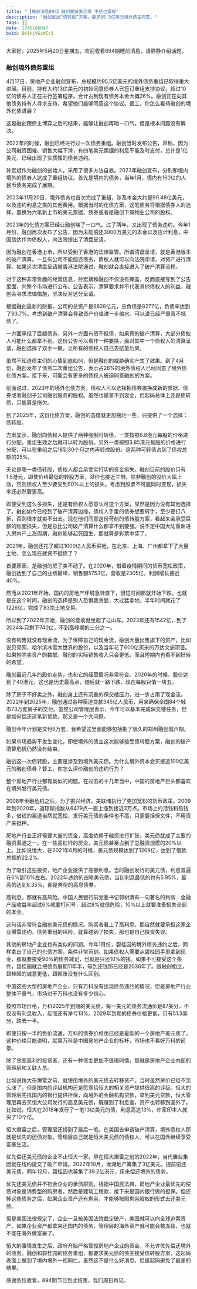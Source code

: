 ```yaml
---
title: "【睡前消息894】融创赖掉美元债 不还也挺好"
description: "融创拿出“债转股”方案，要求95.5亿美元境外债主同意。"
tags: []
date: 1746186047
bvid: BV1HiVGzWEs3
---
```

大家好，2025年5月20日星期五，欢迎收看894期睡前消息，请静静介绍话题。

### 融创境外债务重组

4月17日，房地产企业融创宣布，总规模约95.5亿美元的境外债务重组已取得重大进展。目前，持有大约13亿美元的初始同意债券人已签订重组支持协议，超过10亿的债券人正在进行签署程序。合计占到现有债务本金大概26%。融创正在向其他债务持有人寻求支持，希望他们能够同意这个协议。督工，你怎么看待融创的境外化债进展？

这是融创跟债主博弈之后的结果，能够让融创再喘一口气，但是根本问题没有解决。

2022年的时候，融创已经进行过一次债务重组。融创当时发布公告，声称，因为公司融资困难、销售大幅下滑，有四笔美元票据的利息不能及时支付，总计是1亿美元，已经出现了实质性的债务违约。

孙宏斌作为融创的创始人，采用了很多方法自救。2023年融创宣布，分别和境内境外的债券人达成了重组协议。首先是境内的债务，当年1月，境内有160亿的人民币债务完成了展期。

2023年11月20日，境外债务也首次完成了重组，涉及本金大约是90.48亿美元，以及违约利息之类的其他费用。根据当时的化债方案，这笔债务将根据债券人的选择，置换为六笔新上市的美元票据、债券或者是融创下属物业公司的股权。

2023年的化债方案已经让融创喘了一口气。过了两年，又出现了债务违约。今年1月份，融创再次发布了公告，因为未能偿还3000万美元的本金以及应计利息，中国信达作为债权人，向法院提出了清盘呈请。

因为融创在香港上市，所以受到了香港的法律监管。所谓清盘呈请，就是香港版本的破产清算。一旦有公司不能偿还债务，债权人就可以向法院申请，对资产进行清算。如果这次清盘呈请被香港法院通过，融创就会直接进入了破产清算流程。

对于这种非常负面的经营信息，孙宏斌和融创不仅没有掩盖，反而直接写到了公告里面，向整个市场进行公布。公告表示，清算要求并不代表其他债权人的利益，融创会寻求法律措施，坚决反对这分呈请。

根据融创最新的财报，公司的总资产是8828亿元，总负债是8277亿，负债率达到了93.7%。考虑到破产清算会导致资产价值进一步缩水，可以说已经严重资不抵债了。

一方面承担了巨额债务，另外一方面有资不抵债，如果真的破产清算，大部分债权人可能什么都拿不到。这份公告可以看作一种要挟，面对其中一个债权人的清算呈请，融创选择了双手一摊，让所有的债权人自己去掂量后果。

虽然不知道债主们的心情到底如何，但是融创的威胁确实产生了效果。到了4月份，融创发布了债务二次重组公告，表示占26%的境外债权人已经同意了境外债化债方案。接下来，可能会有更多的债权人被迫同意融创的方案。

前面说过，2023年的境外化债方案，债权人可以选择把债券置换成新的票据、债券或者融创子公司融创服务的股权。虽然也是拿不到现金，但起码总体上还是债转债，只能算是拖欠。

到了2025年，这份化债方案，融创的态度就更加摆烂一些，只提供了一个选择：债转股。

方案显示，融创向债权人提供了两种强制可转债，一类按照6.8港元每股的价格进行分配，重组生效之后就可以转为股份。另外一类按照3.85港元每股的价格进行分配，可以在重组之后18到30个月之内再转成股份。这两种可转债占到了债权总额的25%。

无论是哪一类债转股，债权人都会承受实打实的资金损失。融创目前的股价只有1.5港元，即使价格最低的转股方案，溢价也接近三倍。除非融创的股价大幅上涨，否则债权人至少要受到50%以上的损失。考虑到股票不可能同时变现，损失率还必然要更高。

即使受到这么多损失，还是有债权人愿意认可这个方案，显然是因为没有其他选择了。融创如今已经到了破产清算边缘，债权人手里的债券想要转手，至少要打八折，否则根本就卖不出去。现在他们同意这份苛刻的债转股方案，看起来会承受巨额的账面损失，但是总比公司破产清算什么都拿不到要强。说不定中国大陆重新进入房内产上涨周期，融创能够起死回生，那就算是彩票中奖了。

2021年，融创还花了超过1000亿人民币买地，在北京、上海、广州都拿下了大量土地，怎么现在就资不抵债了？

首要原因，是融创的房子卖不动了。在2020年，借着疫情期间的货币宽松政策，融创达到了自己的业绩巅峰，销售额5753亿，营收是2305亿，利润增长接近40%。

然而从2021年开始，国内的房地产环境急转直下，很短时间那就开始下跌。也就是在这个时间，融创的选择是别人恐惧我贪婪，大过猛拿地，半年时间就花了1226亿，完成了83宗土地交易。

所以到了2022年开始，融创的营收就坐起了过山车。2023年还有1542亿，到了2024年只剩下740亿，不到高峰期的三分之一。

没有销售就没有现金流，为了保障自己的现金流，融创大量出售旗下的资产，比如说贝壳网、哈尔滨冰雪大世界的股份，以及当年花了600亿买来的万达文旅项目。如果刨除卖资产的数据，融创的实际销售收入只会更低，而且短期内也看不到好转的希望。

融创最近几年的股价走势，也和它的经营情况非常符合。2020年的时候，股价达到了40港元，这也是历史最高点，随后就一路下跌，现在每股只值一块五。

除了房子不好卖之外，融创身上还有沉重的保交楼压力，进一步占用了现金流。2022年到2025年，融创通过各种渠道贷款345亿人民币，用来确保全国84个城市73万套房子的交付。虽然公司管理层表示，今年可以基本完成保交楼任务，但是如何偿还这笔新贷款，那又是一个大问题。

融创今年计划是交付6万套，我希望这里面能够包括拖了很久的郑州融创城六期。

如果市场趋势不发生变化，即使境外的债主这次能够接受债转股方案，融创的破产清算危机仍然没有结束。

融创这一次债转股，主要是涉及到境外美元债。为什么境外资本会买接近100亿美元的融创债券？督工，你怎么评价融创的违约行为？

整个房地产行业都有类似的问题。在过去的十几年当中，中国的房地产巨头都喜欢在境外发行美元债。

2008年金融危机之后，为了振兴经济，美联储执行了更加宽松的货币政策。2009年到2020年，道琼斯指数从6479点一直上涨到接近3万点。市场上的活钱和热钱多，借钱的渠道当然就宽松，发行美元债的条件也不高，只需要担保文件，不用资产来抵押。

房地产行业正好需要大量的资金，高度依赖于融资进行扩张，美元债就成了主要的融资渠道之一。在一些高杠杆的房企，美元债甚至占到了总融资规模的20%以上。比如说恒大，在2021年6月的时候，美元债规模达到了1269亿，达到了借款总额的22.2%。

为了吸引这些投资，地产企业提供了高额利息。当时融创发行的美元债，利息普遍在6%到10%左右。2022年违约的四笔美元债，当初利息最低的也有5.95%，最高的达到8.35%，都是典型的高息债券。

高利息，那就有高风险。中国人民银行前党委书记郭树清有一句著名的判断：金融产品收益率超过6%就要打问号，超过8%就很危险，10%以上就要准备损失全部的本金。

这句话非常符合融创美元债的情况。购买者看上了高利息，那自然就要承担这家企业爆雷违约、债务重组的风险，就算碰到了损失，那也是自己投资失误。

其他的房地产企业也有类似的问题。今年1月份，碧桂园的境外债务违约之后，同样拿出了自己的化债方案，条件非常苛刻。如果债权人需要从碧桂园手里拿到现金，那就要接受90%的债务减记，也就是只还10%的钱。如果不可接受这个条件，碧桂园就会把债务展期11年半，等到还钱那已经是2036年了。跟融创相比，碧桂园的诚意更低，跟赖账没有什么区别。

中国这些大型的房地产企业，只有万科没有出现债务违约的情况，但是房地产行业整体不景气，市场对于万科也没有多少信心。

按照市场价格，万科2025年到期的美元债，每一美元的债务流通价是87美分，不仅没有利息收入，反而还有净亏13%。2029年到期的债券价格更低，只有51.3美分，跌去一半。

即使只按一半的售价流通，万科的债券价格也已经是最低的一个房地产美元债了。这种价格只能说明，就算万科是中国房地产企业的标杆，市场也不看好万科的前景。

除了贪图高利的投资者，还有一种债主更加不值得同情，那就是房地产企业内部的管理层和关联人员。

比如说恒大在爆雷之前，就使用境外的美元债去转移资产。当时虽然房价已经不怎么涨了，但是国内的评级机构还是愿意给恒大的相关资产提供很高的评级。恒大的管理层先找国内的银行提供担保，向境外的金融机构贷款，拿到美元贷款，恒大管理层再去买恒大公司发行的高息美元债，既赚到了利息差，资产也转移到国外了。比如说，恒大在2018年发行了一笔13亿美元的债，利息高达13%，许家印本人就买了10个亿。

恒大爆雷之后，管理层还捞到了最后一笔。在美国去申请破产清算，境外债权人那就是优先的还债对象。管理层自己就是恒大美元债的债权人，可以在国外继续享受富豪生活。

优先偿还美元债的企业不止恒大一家。早在恒大爆雷之前的2022年，当代置业集团就在纽约提交了破产申请。2022年10月，龙湖地产筹集了3亿美元，提前偿还美元债。同年12月，碧桂园也募集了39.2亿港元，用来偿还境外的债务。

优先还美元债并不符合企业的承债原则。根据中国民法典，房地产企业最优先的偿债对象是消费型的购房者，然后是建筑工程款，接下来是国内银行做的担保。偿还掉这些债务之后，如果企业资产还有剩余，才能够按照剩余股权的形式去还美元债。

但是美国法律规定了，企业一旦被美国法院裁定破产，美国就可以向全球追索资产。如果企业资产都拿来还国内的债务，管理层的海外资产就可能会被冻结，也就不能在海外做富豪了。

恒大的事情发生之后，政府开始严格管控房地产企业的资金，不允许优先偿还境外的债务。融创和碧桂园的债务重组，都要求美元债的债主接受债转股方案，这起码表面上做到了境内境外一视同仁。虽然这不是什么好消息，但是起码避免了最差的结果。

感谢各位收看，894期节目到此结束，我们周日再见。


